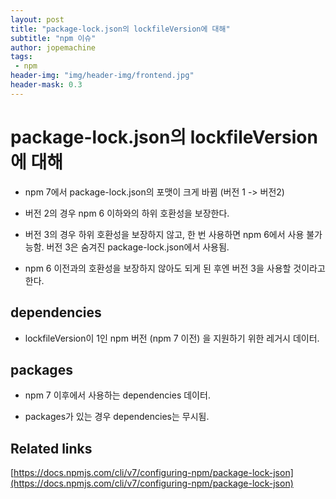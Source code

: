 ```yaml
---
layout: post
title: "package-lock.json의 lockfileVersion에 대해"
subtitle: "npm 이슈"
author: jopemachine
tags: 
 - npm
header-img: "img/header-img/frontend.jpg"
header-mask: 0.3
---
```


# package-lock.json의 lockfileVersion에 대해

- npm 7에서 package-lock.json의 포맷이 크게 바뀜 (버전 1 -> 버전2)

- 버전 2의 경우 npm 6 이하와의 하위 호환성을 보장한다.

- 버전 3의 경우 하위 호환성을 보장하지 않고, 한 번 사용하면 npm 6에서 사용 불가능함. 버전 3은 숨겨진 package-lock.json에서 사용됨. 

- npm 6 이전과의 호환성을 보장하지 않아도 되게 된 후엔 버전 3을 사용할 것이라고 한다.

## dependencies

- lockfileVersion이 1인 npm 버전 (npm 7 이전) 을 지원하기 위한 레거시 데이터.

## packages

- npm 7 이후에서 사용하는 dependencies 데이터.

- packages가 있는 경우 dependencies는 무시됨.

## Related links

[https://docs.npmjs.com/cli/v7/configuring-npm/package-lock-json](https://docs.npmjs.com/cli/v7/configuring-npm/package-lock-json)
